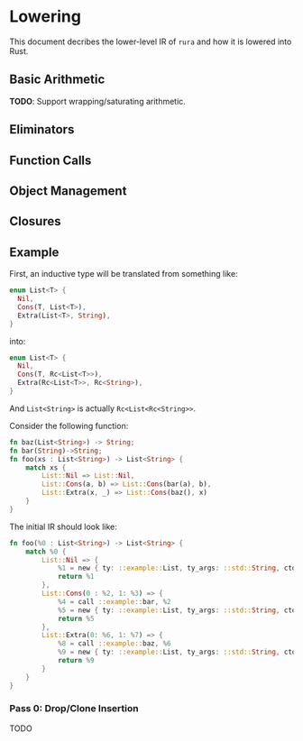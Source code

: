 # Lowering

This document decribes the lower-level IR of `rura` and how it is lowered into Rust.

## Basic Arithmetic

**TODO**: Support wrapping/saturating arithmetic.


## Eliminators


## Function Calls

## Object Management

## Closures


## Example

First, an inductive type will be translated from something like:
```rust
enum List<T> {
  Nil,
  Cons(T, List<T>),
  Extra(List<T>, String),
}
```
into:
```rust
enum List<T> {
  Nil,
  Cons(T, Rc<List<T>>),
  Extra(Rc<List<T>>, Rc<String>),
}
```
And `List<String>` is actually `Rc<List<Rc<String>>`.

Consider the following function:

```rust
fn baz(List<String>) -> String;
fn bar(String)->String;
fn foo(xs : List<String>) -> List<String> {
    match xs {
        List::Nil => List::Nil,
        List::Cons(a, b) => List::Cons(bar(a), b),
        List::Extra(x, _) => List::Cons(baz(), x)
    }
}
```
The initial IR should look like:
```rust
fn foo(%0 : List<String>) -> List<String> {
    match %0 {
        List::Nil => {
            %1 = new { ty: ::example::List, ty_args: ::std::String, ctor: Nil }
            return %1
        },
        List::Cons(0 : %2, 1: %3) => {
            %4 = call ::example::bar, %2
            %5 = new { ty: ::example::List, ty_args: ::std::String, ctor: Cons}, 0: %4, 1: %3
            return %5
        },
        List::Extra(0: %6, 1: %7) => {
            %8 = call ::example::baz, %6
            %9 = new { ty: ::example::List, ty_args: ::std::String, ctor: Cons}, 0: %7, 1: %6
            return %9
        }
    }
}
```
### Pass 0: Drop/Clone Insertion

TODO
